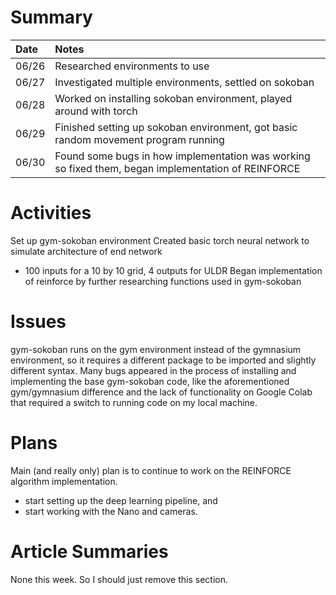 # Summary

| Date  | Notes
| :---- | :----
| 06/26 | Researched environments to use
| 06/27 | Investigated multiple environments, settled on sokoban
| 06/28 | Worked on installing sokoban environment, played around with torch
| 06/29 | Finished setting up sokoban environment, got basic random movement program running
| 06/30 | Found some bugs in how implementation was working so fixed them, began implementation of REINFORCE

# Activities

Set up gym-sokoban environment
Created basic torch neural network to simulate architecture of end network
   - 100 inputs for a 10 by 10 grid, 4 outputs for ULDR
Began implementation of reinforce by further researching functions used in gym-sokoban

# Issues

gym-sokoban runs on the gym environment instead of the gymnasium environment, so it requires a different package to be imported and slightly different syntax.
Many bugs appeared in the process of installing and implementing the base gym-sokoban code, like the aforementioned gym/gymnasium difference and the lack of functionality on Google Colab that required a switch to running code on my local machine.

# Plans

Main (and really only) plan is to continue to work on the REINFORCE algorithm implementation.
- start setting up the deep learning pipeline, and
- start working with the Nano and cameras.

# Article Summaries

None this week. So I should just remove this section.
